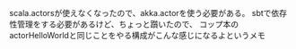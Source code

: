 scala.actorsが使えなくなったので、akka.actorを使う必要がある。
sbtで依存性管理をする必要があるけど、ちょっと躓いたので、
コップ本のactorHelloWorldと同じことをやる構成がこんな感じになるよというメモ
